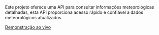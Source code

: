 <p>Este projeto oferece uma API para consultar informações meteorológicas detalhadas, esta API proporciona acesso rápido e confiável a dados meteorológicos atualizados.</p>

<a href="https://dev-almeida10.github.io/weather-javascript/">Demonstração ao vivo</a>
